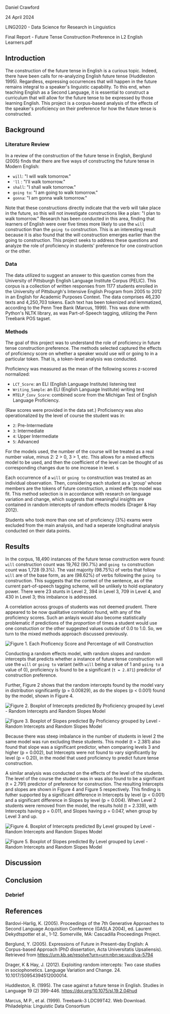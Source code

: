 Daniel Crawford

24 April 2024

LING2020 - Data Science for Research in Linguistics

Final Report - Future Tense Construction Preference in L2 English Learners.pdf

## Introduction

The construction of the future tense in English is a curious topic. Indeed, there have been calls for re-analyzing English future tense (Huddleston 1995). Regardless, expressing occurrences that will happen in the future remains integral to a speaker's linguistic capability. To this end, when teaching English as a Second Language, it is essential to construct a curriculum that will allow for the future tense to be expressed by those learning English. This project is a corpus-based analysis of the effects of the speaker's proficiency on their preference for how the future tense is constructed.

## Background

### Literature Review

In a review of the construction of the future tense in English, Berglund (2005) finds that there are five ways of constructing the future tense in Modern English:

-   `will`: "I will walk tomorrow."
-   `'ll` : "I'll walk tomorrow."
-   `shall`: "I shall walk tomorrow."
-   `going to`: "I am going to walk tomorrow."
-   `gonna`: "I am gonna walk tomorrow."

Note that these constructions directly indicate that the verb will take place in the future, so this will not investigate constructions like a plan: "I plan to walk tomorrow." Research has been conducted in this area, finding that learners of English were over five times more likely to use the `will` construction than the `going to` construction. This is an interesting result because it is also found that the will construction emerges earlier than the going to construction. This project seeks to address these questions and analyze the role of proficiency in students' preference for one construction or the other.

### Data

The data utilized to suggest an answer to this question comes from the University of Pittsburgh English Language Institute Corpus (PELIC). This corpus is a collection of written responses from 1177 students enrolled in the University of Pittsburgh's Intensive English Program from 2005 to 2012 in an English for Academic Purposes Context. The data comprises 46,230 texts and 4,250,703 tokens. Each text has been tokenized and lemmatized, according to the Penn Tree Bank (Marcus, 1999). This was done with Python's NLTK library, as was Part-of-Speech tagging, utilizing the Penn Treebank POS tagset.

### Methods

The goal of this project was to understand the role of proficiency in future tense construction preference. The methods selected captured the effects of proficiency score on whether a speaker would use will or going to in a particular token. That is, a token-level analysis was conducted.

Proficiency was measured as the mean of the following scores z-scored normalized:

-   `LCT_Score`: an ELI (English Language Institute) listening test
-   `Writing_Sample`: an ELI (English Language Institute) writing test
-   `MTELP_Conv_Score`: combined score from the Michigan Test of English Language Proficiency.

(Raw scores were provided in the data set.) Proficisency was also operationalized by the level of course the student was in:

-   `2`: Pre-Intermediate
-   `3`: Intermediate
-   `4`: Upper Intermediate
-   `5`: Advanced

For the models used, the number of the course will be treated as a real number value, minus 2: 2 \> 0, 3 \> 1, etc. This allows for a mixed effects model to be used, and then the coefficient of the level can be thought of as corresponding changes due to one increase in level. s

Each occurrence of a `will` or `going to` construction was treated as an individual observation. Then, considering each student as a 'group' whose members are the tokens of future construction, a mixed effects model was fit. This method selection is in accordance with research on language variation and change, which suggests that meaningful insights are contained in random intercepts of random effects models (Drager & Hay 2012).

Students who took more than one set of proficiency (3%) exams were excluded from the main analysis, and had a seperate longitudinal analysis conducted on their data points.

## Results

In the corpus, 18,490 instances of the future tense construction were found: `will` construction count was 19,762 (90.7%) and `going to` construction count was 1,728 (9.3%). The vast majority (98.75%) of verbs that follow `will` are of the base form, as are (98.62%) of verbs following the `going to` construction. This suggests that the context of the sentence, as of the current part-of-speech tagging scheme, will be unlikely to hold explanatory power. There were 23 stunts in Level 2, 394 in Level 3, 709 in Level 4, and 430 in Level 3; this imbalance is addressed.

A correlation across groups of students was not deemed prudent. There appeared to be now qualitative correlation found, with any of the proficiency scores. Such an anlayis would also become statistically problematic if predictions of the  *proportion* of times a student would use one constuction or the other suggested values outside of 0.0 to 1.0. So, we turn to the mixed methods approach discussed previously.  

![Figure 1. Each Proficency Score and Percentage of `will` Construction](/images/DataAnalysis-corrAn-1.png)


Conducting a random effects model, with random slopes and random intercepts that predicts whether a instance of future tense construction will use the `will` or `going to` variant (with `will` being a value of 1 and `going to` a value of 0), proficiency is found to be a significant (`t = 2.871`) predictor of construction preference.

Further, Figure 2 shows that the random intercepts found by the model vary in distribution significantly (p = 0.00829), as do the slopes (p \< 0.001) found by the model, shown in Figure 4.

![Figure 2. Boxplot of Intercepts predicted By Proficiency grouped by Level - Random Intercepts and Random Slopes Model](/images/DataAnalysis-randIntRandSlopeLevelBoxplotOfInts-1.png)

![Figure 3. Boxplot of Slopes predicted By Proficiency grouped by Level - Random Intercepts and Random Slopes Model](/images/DataAnalysis-randIntRandSlopeLevelBoxplotOfSlopes-1.png)

Because there was steep imbalance in the number of students in level 2 the same model was run excluding these students. This model (t = 2.381) also found that slope was a significant predictor, when comparing levels 3 and higher (p = 0.002), but Intercepts were not found to vary significantly by level (p = 0.20), in the model that used proficiency to predict future tense construction.  

A similar analysis was conducted on the effects of the level of the students. The level of the course the student was in was also found to be a significant (t = 2.791) predictor of preference for construction. The resulting Intercepts and slopes are shown in Figure 4 and Figure 5 respectively. This finding is futher supported by a significant difference in Intercepts by level (p < 0.001) and a significant difference in Slopes by level (p = 0.004). When Level 2 students were removed from the model, the results hold (t = 2.339), with Intercepts having p = 0.011, and Slopes having p = 0.047, when group by Level 3 and up. 

![Figure 4. Boxplot of Intercepts predicted By Level grouped by Level - Random Intercepts and Random Slopes Model](/images/DataAnalysis-randIntSloLevelBoxplot-1.png)

![Figure 5. Boxplot of Slopes predicted By Level grouped by Level - Random Intercepts and Random Slopes Model](/images/DataAnalysis-randIntSloLevelBoxplotSlope-1.png)



## Discussion

## Conclusion

### Debrief

## References

Bardovi-Harlig, K. (2005). Proceedings of the 7th Generative Approaches to Second Language Acquisition Conference (GASLA 2004), ed. Laurent Dekydtspotter et al., 1-12. Somerville, MA: Cascadilla Proceedings Project.

Berglund, Y. (2005). Expressions of Future in Present-day English: A Corpus-based Approach (PhD dissertation, Acta Universitatis Upsaliensis). Retrieved from <https://urn.kb.se/resolve?urn=urn:nbn:se:uu:diva-5794>

Drager, K & Hay, J. (2012). Exploiting random intercepts: Two case studies in sociophonetics. Language Variation and Change. 24. 10.1017/S0954394512000014.

Huddleston, R. (1995). The case against a future tense in English. Studies in Language 19 (2) 399-446. <https://doi.org/10.1075/sl.19.2.04hud>

Marcus, M P., et al. (1999). Treebank-3 LDC99T42. Web Download. Philadelphia: Linguistic Data Consortium
